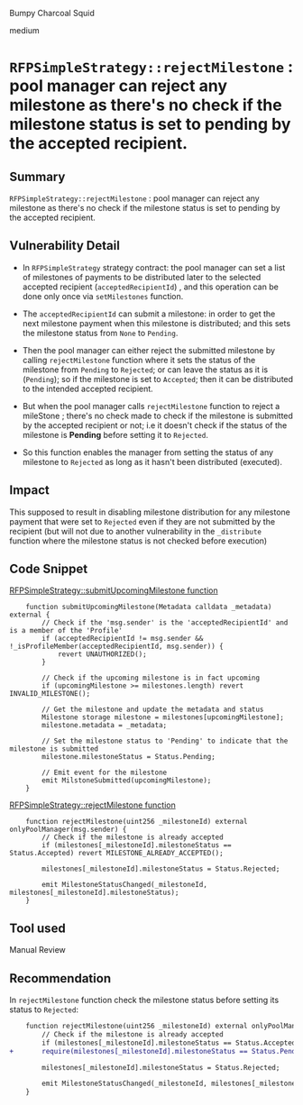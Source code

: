 Bumpy Charcoal Squid

medium

# `RFPSimpleStrategy::rejectMilestone` : pool manager can reject any milestone as there's no check if the milestone status is set to pending by the accepted recipient.
## Summary

`RFPSimpleStrategy::rejectMilestone` : pool manager can reject any milestone as there's no check if the milestone status is set to pending by the accepted recipient.

## Vulnerability Detail

- In `RFPSimpleStrategy` strategy contract: the pool manager can set a list of milestones of payments to be distributed later to the selected accepted recipient (`acceptedRecipientId`) , and this operation can be done only once via `setMilestones` function.

- The `acceptedRecipientId` can submit a milestone: in order to get the next milestone payment when this milestone is distributed; and this sets the milestone status from `None` to `Pending`.

- Then the pool manager can either reject the submitted milestone by calling `rejectMilestone` function where it sets the status of the milestone from `Pending` to `Rejected`; or can leave the status as it is (`Pending`); so if the milestone is set to `Accepted`; then it can be distributed to the intended accepted recipient.

- But when the pool manager calls `rejectMilestone` function to reject a mileStone ; there's no check made to check if the milestone is submitted by the accepted recipient or not; i.e it doesn't check if the status of the milestone is **Pending** before setting it to `Rejected`.

- So this function enables the manager from setting the status of any milestone to `Rejected` as long as it hasn't been distributed (executed).

## Impact

This supposed to result in disabling milestone distribution for any milestone payment that were set to `Rejected` even if they are not submitted by the recipient (but will not due to another vulnerability in the `_distribute` function where the milestone status is not checked before execution)

## Code Snippet

[RFPSimpleStrategy::submitUpcomingMilestone function](https://github.com/sherlock-audit/2023-09-Gitcoin/blob/6430c8004017e96ae2f5aac365bdefd0b6eeea72/allo-v2/contracts/strategies/rfp-simple/RFPSimpleStrategy.sol#L253-L271)

```solidity
    function submitUpcomingMilestone(Metadata calldata _metadata) external {
        // Check if the 'msg.sender' is the 'acceptedRecipientId' and is a member of the 'Profile'
        if (acceptedRecipientId != msg.sender && !_isProfileMember(acceptedRecipientId, msg.sender)) {
            revert UNAUTHORIZED();
        }

        // Check if the upcoming milestone is in fact upcoming
        if (upcomingMilestone >= milestones.length) revert INVALID_MILESTONE();

        // Get the milestone and update the metadata and status
        Milestone storage milestone = milestones[upcomingMilestone];
        milestone.metadata = _metadata;

        // Set the milestone status to 'Pending' to indicate that the milestone is submitted
        milestone.milestoneStatus = Status.Pending;

        // Emit event for the milestone
        emit MilstoneSubmitted(upcomingMilestone);
    }
```

[RFPSimpleStrategy::rejectMilestone function](https://github.com/sherlock-audit/2023-09-Gitcoin/blob/6430c8004017e96ae2f5aac365bdefd0b6eeea72/allo-v2/contracts/strategies/rfp-simple/RFPSimpleStrategy.sol#L283-L290)

```solidity
    function rejectMilestone(uint256 _milestoneId) external onlyPoolManager(msg.sender) {
        // Check if the milestone is already accepted
        if (milestones[_milestoneId].milestoneStatus == Status.Accepted) revert MILESTONE_ALREADY_ACCEPTED();

        milestones[_milestoneId].milestoneStatus = Status.Rejected;

        emit MilestoneStatusChanged(_milestoneId, milestones[_milestoneId].milestoneStatus);
    }
```

## Tool used

Manual Review

## Recommendation

In `rejectMilestone` function check the milestone status before setting its status to `Rejected`:

```diff
    function rejectMilestone(uint256 _milestoneId) external onlyPoolManager(msg.sender) {
        // Check if the milestone is already accepted
        if (milestones[_milestoneId].milestoneStatus == Status.Accepted) revert MILESTONE_ALREADY_ACCEPTED();
+       require(milestones[_milestoneId].milestoneStatus == Status.Pending,"milestone is not submitted by the accepted recipient");

        milestones[_milestoneId].milestoneStatus = Status.Rejected;

        emit MilestoneStatusChanged(_milestoneId, milestones[_milestoneId].milestoneStatus);
    }
```